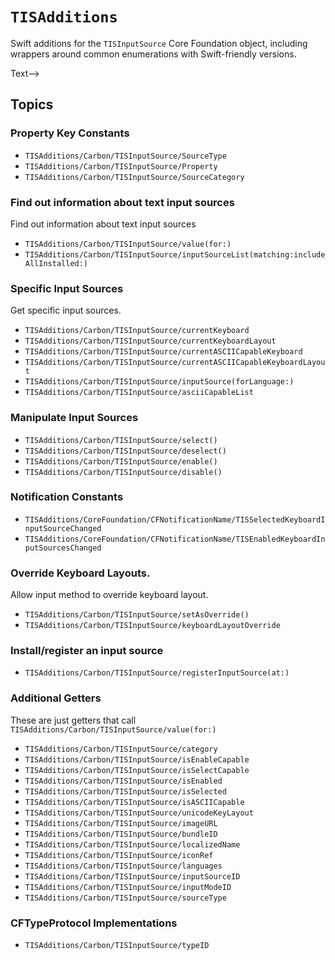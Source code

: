 # ``TISAdditions``

Swift additions for the `TISInputSource` Core Foundation object, including wrappers around common enumerations with Swift-friendly versions.

<!--## Overview-->
<!---->
<!--<!--@START_MENU_TOKEN@-->Text<!--@END_MENU_TOKEN@-->-->

## Topics

### Property Key Constants

- ``TISAdditions/Carbon/TISInputSource/SourceType``
- ``TISAdditions/Carbon/TISInputSource/Property``
- ``TISAdditions/Carbon/TISInputSource/SourceCategory``

### Find out information about text input sources
Find out information about text input sources

- ``TISAdditions/Carbon/TISInputSource/value(for:)``
- ``TISAdditions/Carbon/TISInputSource/inputSourceList(matching:includeAllInstalled:)``

### Specific Input Sources

Get specific input sources.

- ``TISAdditions/Carbon/TISInputSource/currentKeyboard``
- ``TISAdditions/Carbon/TISInputSource/currentKeyboardLayout``
- ``TISAdditions/Carbon/TISInputSource/currentASCIICapableKeyboard``
- ``TISAdditions/Carbon/TISInputSource/currentASCIICapableKeyboardLayout``
- ``TISAdditions/Carbon/TISInputSource/inputSource(forLanguage:)``
- ``TISAdditions/Carbon/TISInputSource/asciiCapableList``

### Manipulate Input Sources
- ``TISAdditions/Carbon/TISInputSource/select()``
- ``TISAdditions/Carbon/TISInputSource/deselect()``
- ``TISAdditions/Carbon/TISInputSource/enable()``
- ``TISAdditions/Carbon/TISInputSource/disable()``

### Notification Constants
- ``TISAdditions/CoreFoundation/CFNotificationName/TISSelectedKeyboardInputSourceChanged``
- ``TISAdditions/CoreFoundation/CFNotificationName/TISEnabledKeyboardInputSourcesChanged``

### Override Keyboard Layouts.

Allow input method to override keyboard layout.

- ``TISAdditions/Carbon/TISInputSource/setAsOverride()``
- ``TISAdditions/Carbon/TISInputSource/keyboardLayoutOverride``

### Install/register an input source
- ``TISAdditions/Carbon/TISInputSource/registerInputSource(at:)``

### Additional Getters
These are just getters that call ``TISAdditions/Carbon/TISInputSource/value(for:)``

- ``TISAdditions/Carbon/TISInputSource/category``
- ``TISAdditions/Carbon/TISInputSource/isEnableCapable``
- ``TISAdditions/Carbon/TISInputSource/isSelectCapable``
- ``TISAdditions/Carbon/TISInputSource/isEnabled``
- ``TISAdditions/Carbon/TISInputSource/isSelected``
- ``TISAdditions/Carbon/TISInputSource/isASCIICapable``
- ``TISAdditions/Carbon/TISInputSource/unicodeKeyLayout``
- ``TISAdditions/Carbon/TISInputSource/imageURL``
- ``TISAdditions/Carbon/TISInputSource/bundleID``
- ``TISAdditions/Carbon/TISInputSource/localizedName``
- ``TISAdditions/Carbon/TISInputSource/iconRef``
- ``TISAdditions/Carbon/TISInputSource/languages``
- ``TISAdditions/Carbon/TISInputSource/inputSourceID``
- ``TISAdditions/Carbon/TISInputSource/inputModeID``
- ``TISAdditions/Carbon/TISInputSource/sourceType``

### CFTypeProtocol Implementations

- ``TISAdditions/Carbon/TISInputSource/typeID``
